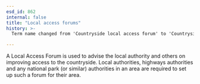 ```yaml
---
esd_id: 862
internal: false
title: "Local access forums"
history: >-
  Term name changed from 'Countryside local access forum' to 'Countryside - local access forums' in version 3.00. name changed to 'Local access forums' in version 4.00.

---
```


A Local Access Forum is used to advise the local authority and others on improving access to the countryside. Local authorities, highways authorities and any national park (or similar) authorities in an area are required to set up such a forum for their area.

